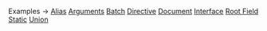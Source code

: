 <p class="ExampleLinks">Examples <span class="ExampleLinksTitleSeparator">-></span> <a href="../../examples/document-builder/document-builder_alias">Alias</a> <span class="ExampleLinksSeparator"></span> <a href="../../examples/document-builder/document-builder_arguments">Arguments</a> <span class="ExampleLinksSeparator"></span> <a href="../../examples/document-builder/document-builder_batch">Batch</a> <span class="ExampleLinksSeparator"></span> <a href="../../examples/document-builder/document-builder_directive">Directive</a> <span class="ExampleLinksSeparator"></span> <a href="../../examples/document-builder/document-builder_document">Document</a> <span class="ExampleLinksSeparator"></span> <a href="../../examples/document-builder/document-builder_interface">Interface</a> <span class="ExampleLinksSeparator"></span> <a href="../../examples/document-builder/document-builder_root-field">Root Field</a> <span class="ExampleLinksSeparator"></span> <a href="../../examples/document-builder/document-builder_static">Static</a> <span class="ExampleLinksSeparator"></span> <a href="../../examples/document-builder/document-builder_union">Union</a></p>

